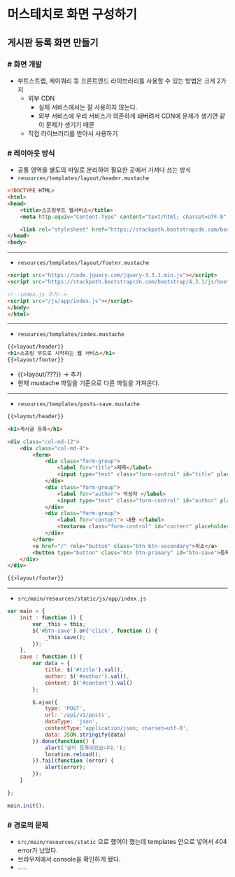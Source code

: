 # 머스테치로 화면 구성하기

## 게시판 등록 화면 만들기

### # 화면 개발

- 부트스트랩, 제이쿼리 등 프론트엔드 라이브러리를 사용할 수 있는 방법은 크게 2가지
  - 외부 CDN
    - 실제 서비스에서는 잘 사용하지 않는다.
    - 외부 서비스에 우리 서비스가 의존하게 돼버려서 CDN에 문제가 생기면 같이 문제가 생기기 때문
  - 직접 라이브러리를 받아서 사용하기

### # 레이아웃 방식

- 공통 영역을 별도의 파일로 분리하여 필요한 곳에서 가져다 쓰는 방식
- `resources/templates/layout/header.mustache`

```html
<!DOCTYPE HTML>
<html>
<head>
    <title>스프링부트 웹서비스</title>
    <meta http-equiv="Content-Type" content="text/html; charset=UTF-8" />

    <link rel="stylesheet" href="https://stackpath.bootstrapcdn.com/bootstrap/4.3.1/css/bootstrap.min.css">
</head>
<body>
```

---

- `resources/templates/layout/footer.mustache`

```html
<script src="https://code.jquery.com/jquery-3.3.1.min.js"></script>
<script src="https://stackpath.bootstrapcdn.com/bootstrap/4.3.1/js/bootstrap.min.js"></script>

<!--index.js 추가-->
<script src="/js/app/index.js"></script>
</body>
</html>
```

---

- `resources/templates/index.mustache`

```html
{{>layout/header}}
<h1>스프링 부트로 시작하는 웹 서비스</h1>
{{>layout/footer}}
```

- {{>layout/???}} -> 추가
- 현재 mustache 파일을 기준으로 다른 파일을 가져온다.

---

- `resources/templates/posts-save.mustache`

```html
{{>layout/header}}

<h1>게시글 등록</h1>

<div class="col-md-12">
    <div class="col-md-4">
        <form>
            <div class="form-group">
                <label for="title">제목</label>
                <input type="text" class="form-control" id="title" placeholder="제목을 입력하세요">
            </div>
            <div class="form-group">
                <label for="author"> 작성자 </label>
                <input type="text" class="form-control" id="author" placeholder="작성자를 입력하세요">
            </div>
            <div class="form-group">
                <label for="content"> 내용 </label>
                <textarea class="form-control" id="content" placeholder="내용을 입력하세요"></textarea>
            </div>
        </form>
        <a href="/" role="button" class="btn btn-secondary">취소</a>
        <button type="button" class="btn btn-primary" id="btn-save">등록</button>
    </div>
</div>

{{>layout/footer}}
```

---

- `src/main/resources/static/js/app/index.js`

```js
var main = {
    init : function () {
        var _this = this;
        $('#btn-save').on('click', function () {
            _this.save();
        });
    },
    save : function () {
        var data = {
            title: $('#title').val(),
            author: $('#author').val(),
            content: $('#content').val()
        };

        $.ajax({
            type: 'POST',
            url: '/api/v1/posts',
            dataType: 'json',
            contentType:'application/json; charset=utf-8',
            data: JSON.stringify(data)
        }).done(function() {
            alert('글이 등록되었습니다.');
            location.reload();
        }).fail(function (error) {
            alert(error);
        });
    }

};

main.init();
```

### # 경로의 문제

- `src/main/resources/static` 으로 했어야 했는데 templates 안으로 넣어서 404 error가 났었다.
- 브라우저에서 console을 확인하게 됐다.
- .....
